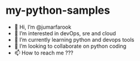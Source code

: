 # my-python-samples

- 👋 Hi, I’m @jumarfarook
- 👀 I’m interested in devOps, sre and cloud
- 🌱 I’m currently learning python and devops tools
- 💞️ I’m looking to collaborate on python coding
- 📫 How to reach me ???
